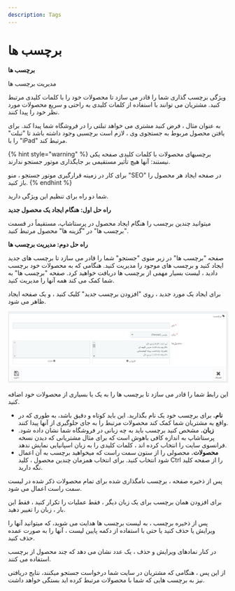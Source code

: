 ```yaml
---
description: Tags
---
```


# برچسب ها

**برچسب ها**

مدیریت برچسب ها

ویژگی برچسب گذاری شما را قادر می سازد تا محصولات خود را با کلمات کلیدی مرتبط کنید. مشتریان می توانند با استفاده از کلمات کلیدی به راحتی و سریع محصولات مورد نظر خود را پیدا کنند.

به عنوان مثال ، فرض کنید مشتری می خواهد تبلتی را در فروشگاه شما پیدا کند. برای یافتن محصول مربوط به جستجوی وی ، لازم است برچسبی وجود داشته باشد تا "تبلت" را با "iPad" مرتبط کند.

{% hint style="warning" %}
برچسبهای محصولات با کلمات کلیدی صفحه یکی نیستند: آنها هیچ تأثیر مستقیمی بر جایگذاری موتور جستجو ندارند.

برای کار در زمینه قرارگیری موتور جستجو ، منو "SEO" در صفحه ایجاد هر محصول را باز کنید.
{% endhint %}

شما دو راه برای تنظیم این ویژگی دارید.

**راه حل اول: هنگام ایجاد یک محصول جدید**

میتوانید چندین برچسب را هنگام ایجاد محصول در پرستاشاپ، مستقیماً در قسمت "برچسب ها" در "گزینه ها" محصول مرتبط کنید.

**راه حل دوم: مدیریت برچسب ها**

صفحه "برچسب ها" در زیر منوی "جستجو" شما را قادر می سازد تا برچسب های جدید ایجاد کنید و برچسب های موجود را مدیریت کنید. هنگامی که به محصولات خود برچسب دادید ، لیست بسیار مهمی از برچسب ها دریافت خواهید کرد. صفحه "برچسب ها" به شما کمک می کند همه آنها را مدیریت کنید.

برای ایجاد یک مورد جدید ، روی "افزودن برچسب جدید" کلیک کنید ، و یک صفحه ایجاد ظاهر می شود.

![](../../../../.gitbook/assets/0%20%2872%29.png)

این رابط شما را قادر می سازد تا برچسب ها را به یک یا بسیاری از محصولات خود اضافه کنید.

* **نام.** برای برچسب خود یک نام بگذارید. این باید کوتاه و دقیق باشد، به طوری که در واقع به مشتریان شما کمک کند محصولات مرتبط را به جای جلوگیری از آنها پیدا کنند.
* **زبان.** مشخص کنید برچسب باید به چه زبانی در فروشگاه شما نشان داده شود. پرستاشاپ به اندازه کافی باهوش است که برای مثال مشتریانی که دیدن نسخه فرانسوی سایت را انتخاب کرده اند ، کلمات کلیدی را به زبان اسپانیایی نمایش ندهد.
* **محصولات.** محصولی را از ستون سمت راست که میخواهید برچسب به آن اعمال شود انتخاب کنید. برای انتخاب همزمان چندین محصول ، کلید Ctrl را از صفحه کلید نگه دارید.

پس از ذخیره صفحه ، برچسب نامگذاری شده برای تمام محصولات ذکر شده در لیست سمت راست اعمال می شود.

برای افزودن همان برچسب برای یک زبان دیگر ، فقط عملیات را تکرار کنید ، فقط این بار ، زبان را تغییر دهید.

پس از ذخیره برچسب ، به لیست برچسب ها هدایت می شوید، که میتوانید آنها را ویرایش یا حذف کنید یا حتی با استفاده از دکمه پایین لیست ، آنها را به صورت عمده حذف کنید.

در کنار نمادهای ویرایش و حذف ، یک عدد نشان می دهد که چند محصول از برچسب استفاده می کنند.

از این پس ، هنگامی که مشتریان در سایت شما درخواست جستجو میکنند، نتایج دریافتی نیز به برچسب هایی که شما با محصولات مرتبط کرده اید بستگی خواهد داشت.

